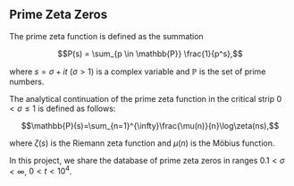 ## Prime Zeta Zeros
The prime zeta function is defined as the summation

$$P(s) = \sum_{p \in \mathbb{P}} \frac{1}{p^s},$$

where $s=\sigma+it$ $(\sigma > 1)$ is a complex variable and $\mathbb{P}$ is the set of prime numbers.

The analytical continuation of the prime zeta function in the critical strip $0<\sigma\leqslant 1$ is defined as follows:

$$\mathbb{P}(s)=\sum_{n=1}^{\infty}\frac{\mu(n)}{n}\log\zeta(ns),$$

where $\zeta(s)$ is the Riemann zeta function and $\mu(n)$ is the Möbius function.

In this project, we share the database of prime zeta zeros in ranges $0.1 < \sigma < \infty$, $0 < t < 10^4$.

